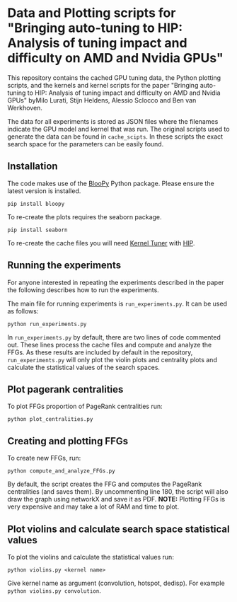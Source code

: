 # Data and Plotting scripts for "Bringing auto-tuning to HIP: Analysis of tuning impact and difficulty on AMD and Nvidia GPUs"

This repository contains the cached GPU tuning data, the Python plotting scripts, and the kernels and kernel scripts for the paper "Bringing auto-tuning to HIP: Analysis of tuning impact and difficulty on AMD and Nvidia GPUs" byMilo Lurati, Stijn Heldens, Alessio Sclocco and Ben van Werkhoven.

The data for all experiments is stored as JSON files where the filenames indicate the GPU model and kernel that was run. The original scripts used to generate the data can be found in ```cache_scipts```. In these scripts the exact search space for the parameters can be easily found.

## Installation

The code makes use of the [BlooPy](https://github.com/schoonhovenrichard/BlooPy) Python package. Please ensure the latest version is installed.

```
pip install bloopy
```

To re-create the plots requires the seaborn package.

```
pip install seaborn
```

To re-create the cache files you will need [Kernel Tuner](https://kerneltuner.github.io/kernel_tuner/stable/) with [HIP](https://docs.amd.com/projects/HIP/en/docs-5.3.0/how_to_guides/install.html).

## Running the experiments

For anyone interested in repeating the experiments described in the paper the following describes how to run the experiments.

The main file for running experiments is ```run_experiments.py```. It can be used as follows:

```
python run_experiments.py
```

In ```run_experiments.py``` by default, there are two lines of code commented out. These lines process the cache files and compute and analyze the FFGs. As these results are included by default in the repository, ```run_experiments.py``` will only plot the violin plots and centrality plots and calculate the statistical values of the search spaces.

## Plot pagerank centralities

To plot FFGs proportion of PageRank centralities run:
```
python plot_centralities.py
```

## Creating and plotting FFGs

To create new FFGs, run:
```
python compute_and_analyze_FFGs.py
```

By default, the script creates the FFG and computes the PageRank centralities (and saves them). By uncommenting line 180, the script will also draw the graph using networkX and save it as PDF. **NOTE:** Plotting FFGs is very expensive and may take a lot of RAM and time to plot.

## Plot violins and calculate search space statistical values

To plot the violins and calculate the statistical values run:
```
python violins.py <kernel name>
```

Give kernel name as argument (convolution, hotspot, dedisp). For example ```python violins.py convolution```.

